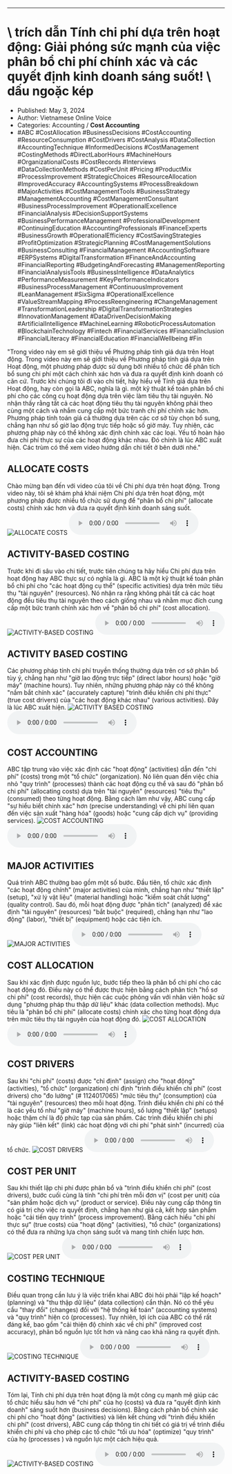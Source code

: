 
---

# \ trích dẫn Tính chi phí dựa trên hoạt động: Giải phóng sức mạnh của việc phân bổ chi phí chính xác và các quyết định kinh doanh sáng suốt! \ dấu ngoặc kép

- Published: May 3, 2024
- Author: Vietnamese Online Voice
- Categories: Accounting / **Cost Accounting**
- #ABC #CostAllocation #BusinessDecisions #CostAccounting #ResourceConsumption #CostDrivers #CostAnalysis #DataCollection #AccountingTechnique #InformedDecisions #CostManagement #CostingMethods #DirectLaborHours #MachineHours #OrganizationalCosts #CostRecords #Interviews #DataCollectionMethods #CostPerUnit #Pricing #ProductMix #ProcessImprovement #StrategicChoices #ResourceAllocation #ImprovedAccuracy #AccountingSystems #ProcessBreakdown #MajorActivities #CostManagementTools #BusinessStrategy #ManagementAccounting #CostManagementConsultant #BusinessProcessImprovement #OperationalExcellence #FinancialAnalysis #DecisionSupportSystems #BusinessPerformanceManagement #ProfessionalDevelopment #ContinuingEducation #AccountingProfessionals #FinanceExperts #BusinessGrowth #OperationalEfficiency #CostSavingStrategies #ProfitOptimization #StrategicPlanning #CostManagementSolutions #BusinessConsulting #FinancialManagement #AccountingSoftware #ERPSystems #DigitalTransformation #FinanceAndAccounting #FinancialReporting #BudgetingAndForecasting #ManagementReporting #FinancialAnalysisTools #BusinessIntelligence #DataAnalytics #PerformanceMeasurement #KeyPerformanceIndicators #BusinessProcessManagement #ContinuousImprovement #LeanManagement #SixSigma #OperationalExcellence #ValueStreamMapping #ProcessReengineering #ChangeManagement #TransformationLeadership #DigitalTransformationStrategies #InnovationManagement #DataDrivenDecisionMaking #ArtificialIntelligence #MachineLearning #RoboticProcessAutomation #BlockchainTechnology #Fintech #FinancialServices #FinancialInclusion #FinancialLiteracy #FinancialEducation #FinancialWellbeing #Fin

"Trong video này em sẽ giới thiệu về Phương pháp tính giá dựa trên Hoạt động. Trong video này em sẽ giới thiệu về Phương pháp tính giá dựa trên Hoạt động, một phương pháp được sử dụng bởi nhiều tổ chức để phân tích bổ sung chi phí một cách chính xác hơn và đưa ra quyết định kinh doanh có căn cứ. Trước khi chúng tôi đi vào chi tiết, hãy hiểu về Tính giá dựa trên Hoạt động, hay còn gọi là ABC, nghĩa là gì. một kỹ thuật kế toán phân bổ chi phí cho các công cụ hoạt động dựa trên việc làm tiêu thụ tài nguyên. Nó nhận thấy rằng tất cả các hoạt động tiêu thụ tài nguyên không phải theo cùng một cách và nhắm cung cấp một bức tranh chi phí chính xác hơn. Phương pháp tính toán giá cả thường dựa trên các cơ sở tùy chọn bổ sung, chẳng hạn như số giờ lao động trực tiếp hoặc số giờ máy. Tuy nhiên, các phương pháp này có thể không xác định chính xác các loại. Yếu tố hoàn hảo đưa chi phí thực sự của các hoạt động khác nhau. Đó chính là lúc ABC xuất hiện. Các trùm có thể xem video hướng dẫn chi tiết ở bên dưới nhé."


## ALLOCATE COSTS

Chào mừng bạn đến với video của tôi về Chi phí dựa trên hoạt động. Trong video này, tôi sẽ khám phá khái niệm Chi phí dựa trên hoạt động, một phương pháp được nhiều tổ chức sử dụng để "phân bổ chi phí" (allocate costs) chính xác hơn và đưa ra quyết định kinh doanh sáng suốt.
![ALLOCATE COSTS](https://http-archiver-apis-production-80.schnworks.com/storage/images/transitions/2024-05-03/transition--17654411589-Montserrat-Thin-1A237E.jpg)
<audio controls>
    <source src="https://http-archiver-apis-production-80.schnworks.com/storage/storage/audio/file-18103730085.mp3" type="audio/mpeg">
</audio>



## ACTIVITY-BASED COSTING

Trước khi đi sâu vào chi tiết, trước tiên chúng ta hãy hiểu Chi phí dựa trên hoạt động hay ABC thực sự có nghĩa là gì. ABC là một kỹ thuật kế toán phân bổ chi phí cho "các hoạt động cụ thể" (specific activities) dựa trên mức tiêu thụ "tài nguyên" (resources). Nó nhận ra rằng không phải tất cả các hoạt động đều tiêu thụ tài nguyên theo cách giống nhau và nhằm mục đích cung cấp một bức tranh chính xác hơn về "phân bổ chi phí" (cost allocation).
![ACTIVITY-BASED COSTING](https://http-archiver-apis-production-80.schnworks.com/storage/images/transitions/2024-05-03/transition--1254743365-Montserrat-Thin-880E4F.jpg)
<audio controls>
    <source src="https://http-archiver-apis-production-80.schnworks.com/storage/storage/audio/file-9122319479.mp3" type="audio/mpeg">
</audio>



## ACTIVITY BASED COSTING

Các phương pháp tính chi phí truyền thống thường dựa trên cơ sở phân bổ tùy ý, chẳng hạn như "giờ lao động trực tiếp" (direct labor hours) hoặc "giờ máy" (machine hours). Tuy nhiên, những phương pháp này có thể không "nắm bắt chính xác" (accurately capture) "trình điều khiển chi phí thực" (true cost drivers) của "các hoạt động khác nhau" (various activities). Đây là lúc ABC xuất hiện.
![ACTIVITY BASED COSTING](https://http-archiver-apis-production-80.schnworks.com/storage/images/transitions/2024-05-03/transition--20813630555-Montserrat-Medium-283593.jpg)
<audio controls>
    <source src="https://http-archiver-apis-production-80.schnworks.com/storage/storage/audio/file-8581403528.mp3" type="audio/mpeg">
</audio>



## COST ACCOUNTING

ABC tập trung vào việc xác định các "hoạt động" (activities) dẫn đến "chi phí" (costs) trong một "tổ chức" (organization). Nó liên quan đến việc chia nhỏ "quy trình" (processes) thành các hoạt động cụ thể và sau đó "phân bổ chi phí" (allocating costs) dựa trên "tài nguyên" (resources) "tiêu thụ" (consumed) theo từng hoạt động. Bằng cách làm như vậy, ABC cung cấp "sự hiểu biết chính xác" hơn (precise understanding) về chi phí liên quan đến việc sản xuất "hàng hóa" (goods) hoặc "cung cấp dịch vụ" (providing services).
![COST ACCOUNTING](https://http-archiver-apis-production-80.schnworks.com/storage/images/transitions/2024-05-03/transition--5083311270-Montserrat-Black-673AB7.jpg)
<audio controls>
    <source src="https://http-archiver-apis-production-80.schnworks.com/storage/storage/audio/file-1638025253.mp3" type="audio/mpeg">
</audio>



## MAJOR ACTIVITIES

Quá trình ABC thường bao gồm một số bước. Đầu tiên, tổ chức xác định "các hoạt động chính" (major activities) của mình, chẳng hạn như "thiết lập" (setup), "xử lý vật liệu" (material handling) hoặc "kiểm soát chất lượng" (quality control). Sau đó, mỗi hoạt động được "phân tích" (analyzed) để xác định "tài nguyên" (resources) "bắt buộc" (required), chẳng hạn như "lao động" (labor), "thiết bị" (equipment) hoặc các tiện ích.
![MAJOR ACTIVITIES](https://http-archiver-apis-production-80.schnworks.com/storage/images/transitions/2024-05-03/transition-13693966012-Montserrat-ExtraBold-004895.jpg)
<audio controls>
    <source src="https://http-archiver-apis-production-80.schnworks.com/storage/storage/audio/file-20827305665.mp3" type="audio/mpeg">
</audio>



## COST ALLOCATION

Sau khi xác định được nguồn lực, bước tiếp theo là phân bổ chi phí cho các hoạt động đó. Điều này có thể được thực hiện bằng cách phân tích "hồ sơ chi phí" (cost records), thực hiện các cuộc phỏng vấn với nhân viên hoặc sử dụng "phương pháp thu thập dữ liệu" khác (data collection methods). Mục tiêu là "phân bổ chi phí" (allocate costs) chính xác cho từng hoạt động dựa trên mức tiêu thụ tài nguyên của hoạt động đó.
![COST ALLOCATION](https://http-archiver-apis-production-80.schnworks.com/storage/images/transitions/2024-05-03/transition--38872556457-Montserrat-ExtraBold-9C27B0.jpg)
<audio controls>
    <source src="https://http-archiver-apis-production-80.schnworks.com/storage/storage/audio/file-27937073183.mp3" type="audio/mpeg">
</audio>



## COST DRIVERS

Sau khi "chi phí" (costs) được "chỉ định" (assign) cho "hoạt động" (activities), "tổ chức" (organization) chỉ định "trình điều khiển chi phí" (cost drivers) cho "đo lường" (# 1124017065) "mức tiêu thụ" (consumption) của "tài nguyên" (resources) theo mỗi hoạt động. Trình điều khiển chi phí có thể là các yếu tố như "giờ máy" (machine hours), số lượng "thiết lập" (setups) hoặc thậm chí là độ phức tạp của sản phẩm. Các trình điều khiển chi phí này giúp "liên kết" (link) các hoạt động với chi phí "phát sinh" (incurred) của tổ chức.
![COST DRIVERS](https://http-archiver-apis-production-80.schnworks.com/storage/images/transitions/2024-05-03/transition--34430348940-Montserrat-Black-7B1FA2.jpg)
<audio controls>
    <source src="https://http-archiver-apis-production-80.schnworks.com/storage/storage/audio/file-15365631316.mp3" type="audio/mpeg">
</audio>



## COST PER UNIT

Sau khi thiết lập chi phí được phân bổ và "trình điều khiển chi phí" (cost drivers), bước cuối cùng là tính "chi phí trên mỗi đơn vị" (cost per unit) của "sản phẩm hoặc dịch vụ" (product or service). Điều này cung cấp thông tin có giá trị cho việc ra quyết định, chẳng hạn như giá cả, kết hợp sản phẩm hoặc "cải tiến quy trình" (process improvement). Bằng cách hiểu "chi phí thực sự" (true costs) của "hoạt động" (activities), "tổ chức" (organizations) có thể đưa ra những lựa chọn sáng suốt và mang tính chiến lược hơn.
![COST PER UNIT](https://http-archiver-apis-production-80.schnworks.com/storage/images/transitions/2024-05-03/transition-20717323252-Montserrat-Regular-283593.jpg)
<audio controls>
    <source src="https://http-archiver-apis-production-80.schnworks.com/storage/storage/audio/file-13310960495.mp3" type="audio/mpeg">
</audio>



## COSTING TECHNIQUE

Điều quan trọng cần lưu ý là việc triển khai ABC đòi hỏi phải "lập kế hoạch" (planning) và "thu thập dữ liệu" (data collection) cẩn thận. Nó có thể yêu cầu "thay đổi" (changes) đối với "hệ thống kế toán" (accounting systems) và "quy trình" hiện có (processes). Tuy nhiên, lợi ích của ABC có thể rất đáng kể, bao gồm "cải thiện độ chính xác về chi phí" (improved cost accuracy), phân bổ nguồn lực tốt hơn và nâng cao khả năng ra quyết định.
![COSTING TECHNIQUE](https://http-archiver-apis-production-80.schnworks.com/storage/images/transitions/2024-05-03/transition--29902255880-Montserrat-Regular-673AB7.jpg)
<audio controls>
    <source src="https://http-archiver-apis-production-80.schnworks.com/storage/storage/audio/file-10766606767.mp3" type="audio/mpeg">
</audio>



## ACTIVITY-BASED COSTING

Tóm lại, Tính chi phí dựa trên hoạt động là một công cụ mạnh mẽ giúp các tổ chức hiểu sâu hơn về "chi phí" của họ (costs) và đưa ra "quyết định kinh doanh" sáng suốt hơn (business decisions). Bằng cách phân bổ chính xác chi phí cho "hoạt động" (activities) và liên kết chúng với "trình điều khiển chi phí" (cost drivers), ABC cung cấp thông tin chi tiết có giá trị về trình điều khiển chi phí và cho phép các tổ chức "tối ưu hóa" (optimize) "quy trình" của họ (processes ) và nguồn lực một cách hiệu quả.
![ACTIVITY-BASED COSTING](https://http-archiver-apis-production-80.schnworks.com/storage/images/transitions/2024-05-03/transition--1074798823-Montserrat-SemiBold-880E4F.jpg)
<audio controls>
    <source src="https://http-archiver-apis-production-80.schnworks.com/storage/storage/audio/file-19313107114.mp3" type="audio/mpeg">
</audio>

